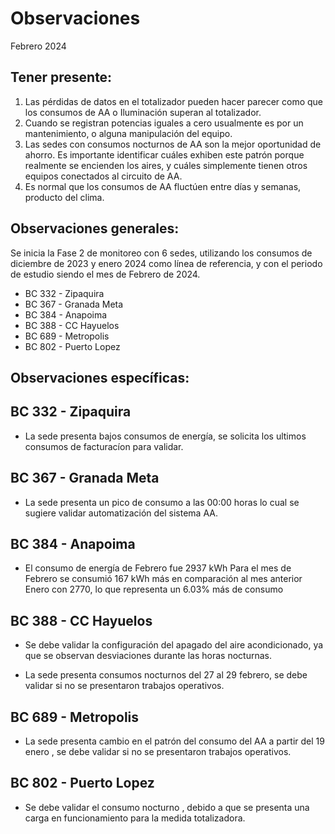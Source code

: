 # Observaciones

<div align="right">

</div>

Febrero 2024
## Tener presente:

1. Las pérdidas de datos en el totalizador pueden hacer parecer como que los consumos de AA o Iluminación superan al totalizador.
2. Cuando se registran potencias iguales a cero usualmente es por un mantenimiento, o alguna manipulación del equipo.
3. Las sedes con consumos nocturnos de AA son la mejor oportunidad de ahorro. Es importante identificar cuáles exhiben este patrón porque realmente se encienden los aires, y cuáles simplemente tienen otros equipos conectados al circuito de AA.
4. Es normal que los consumos de AA fluctúen entre días y semanas, producto del clima.


## Observaciones generales:

Se inicia la Fase 2 de monitoreo con 6 sedes, utilizando los consumos de diciembre de 2023 y enero 2024 como línea de referencia, y con el periodo de estudio siendo el mes de Febrero de 2024.

- BC 332 - Zipaquira   
- BC 367 - Granada Meta 
- BC 384 - Anapoima 
- BC 388 - CC Hayuelos 
- BC 689 - Metropolis 
- BC 802 - Puerto Lopez 


## Observaciones específicas:


## BC 332 - Zipaquira

- La sede presenta bajos consumos de energía, se solicita  los ultimos consumos de facturacíon para validar.

## BC 367 - Granada Meta

- La sede presenta un pico de consumo a las 00:00 horas lo cual se sugiere validar automatización del sistema AA.

## BC 384 - Anapoima 

- El consumo de energía de Febrero fue 2937 kWh Para el mes de Febrero se consumió 167 kWh más en comparación al mes anterior Enero con 2770, lo que representa un 6.03% más de consumo

## BC 388 - CC Hayuelos

- Se debe validar la configuración del apagado del aire acondicionado, ya que se observan desviaciones durante las horas nocturnas.

- La sede presenta consumos nocturnos del 27 al 29 febrero, se debe validar si no se presentaron trabajos operativos.

## BC 689 - Metropolis

- La sede presenta cambio en el patrón del consumo del AA a partir del 19 enero , se debe validar si no se presentaron trabajos operativos.


## BC 802 - Puerto Lopez

- Se debe validar el consumo nocturno , debido a que se presenta una carga en funcionamiento para la medida totalizadora.